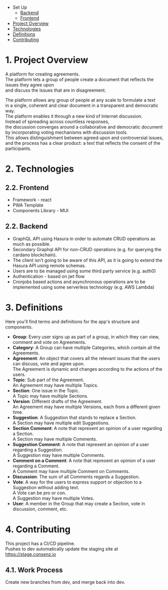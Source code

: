- Set Up
  - [Backend](./backend/README.md)
  - [Frontend](./frontend/README.md)
- [Project Overview](#project-overview)
- [Technologies](#technologies)
- [Definitions](#definitions)
- [Contributing](#contributing)

# 1. <a id="project-overview">Project Overview</a>

A platform for creating agreements.  
The platform lets a group of people create a document that reflects the issues they agree upon  
and discuss the issues that are in disagreement.

The platform allows any group of people at any scale to formulate a text  
in a single, coherent and clear document in a transparent and democratic way.  
The platform enables it through a new kind of Internet discussion.  
Instead of spreading across countless responses,  
the discussion converges around a collaborative and democratic document  
by incorporating voting mechanisms with discussion tools.  
This allows distinguishment between agreed upon and controversial issues,  
and the process has a clear product: a text that reflects the consent of the participants.

# 2. <a id="technologies">Technologies</a>

## 2.2. Frontend

- Framework - react
- PWA Template
- Components Library - MUI

## 2.2. Backend

- GraphQL API using Hasura in order to automate CRUD operations as much as possible.
- Secondary Graphql API for non-CRUD operations (e.g. for querying the cardano blockchain).
- The client isn’t going to be aware of this API, as it is going to extend the Hasura API using remote schemas.
- Users are to be managed using some third party service (e.g. auth0)
- Authentication - based on jwt flow
- Cronjobs based actions and asynchronous operations are to be implemented using some serverless technology (e.g. AWS Lambda)

# 3. <a id="definitions">Definitions</a>

Here you'll find terms and definitions for the app's structure and components.
- __Group__: Every user signs up as part of a group, in which they can view, comment and vote on Agreements.
- __Category__: A Group can have multiple Categories, which contain all the Agreements.
- __Agreement__: An object that covers all the relevant issues that the users can discuss, vote and agree upon.<br>
The Agreement is dynamic and changes according to the actions of the users.
- __Topic__: Sub part of the Agreement.<br>
An Agreement may have multiple Topics.
- __Section__: One issue in the Topic.<br>
A Topic may have multiple Sections.
- __Version__: Different drafts of the Agreement.<br>
An Agreement may have multiple Versions, each from a different given time.
- __Suggestion__: A Suggestion that stands to replace a Section.<br>
A Section may have multiple edit Suggestions.
- __Section Comment__: A note that represent an opinion of a user regarding a Section.<br>
A Section may have multiple Comments.
- __Suggestion Comment__: A note that represent an opinion of a user regarding a Suggestion.<br>
A Suggestion may have multiple Comments.
- __Comment on a Comment__: A note that represent an opinion of a user regarding a Comment.<br>
A Comment may have multiple Comment on Comments.
- __Discussion__: The sum of all Comments regards a Suggestion.
- __Vote__: A way for the users to express support or objection to a Suggestion without adding text.<br>
A Vote can be pro or con.<br>
A Suggestion may have multiple Votes.
- __User__: A member in the Group that may create a Section, vote in discussion, comment, etc.

# 4. <a id="contributing">Contributing</a>

This project has a CI/CD pipeline.  
Pushes to dev automatically update the staging site at https://stage.consenz.io  

## 4.1. Work Process

Create new branches from dev, and merge back into dev.  
